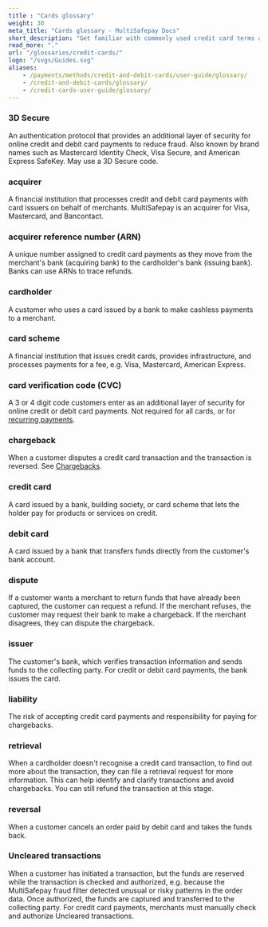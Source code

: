 ```yaml
---
title : "Cards glossary"
weight: 30
meta_title: "Cards glossary - MultiSafepay Docs"
short_description: "Get familiar with commonly used credit card terms and processes."
read_more: "."
url: "/glossaries/credit-cards/"
logo: "/svgs/Guides.svg"
aliases:
    - /payments/methods/credit-and-debit-cards/user-guide/glossary/
    - /credit-and-debit-cards/glossary/
    - /credit-cards-user-guide/glossary/
---
```

### 3D Secure
An authentication protocol that provides an additional layer of security for online credit and debit card payments to reduce fraud. Also known by brand names such as Mastercard Identity Check, Visa Secure, and American Express SafeKey. May use a 3D Secure code.

### acquirer
A financial institution that processes credit and debit card payments with card issuers on behalf of merchants. MultiSafepay is an acquirer for Visa, Mastercard, and Bancontact.

### acquirer reference number (ARN)
A unique number assigned to credit card payments as they move from the merchant's bank (acquiring bank) to the cardholder's bank (issuing bank). Banks can use ARNs to trace refunds.

### cardholder
A customer who uses a card issued by a bank to make cashless payments to a merchant.

### card scheme
A financial institution that issues credit cards, provides infrastructure, and processes payments for a fee, e.g. Visa, Mastercard, American Express.

### card verification code (CVC)
A 3 or 4 digit code customers enter as an additional layer of security for online credit or debit card payments. Not required for all cards, or for [recurring payments](/payments/recurring-payments/).

### chargeback
When a customer disputes a credit card transaction and the transaction is reversed. See [Chargebacks](/chargebacks/).

### credit card
A card issued by a bank, building society, or card scheme that lets the holder pay for products or services on credit.

### debit card
A card issued by a bank that transfers funds directly from the customer's bank account.

### dispute
If a customer wants a merchant to return funds that have already been captured, the customer can request a refund. If the merchant refuses, the customer may request their bank to make a chargeback. If the merchant disagrees, they can dispute the chargeback.

### issuer
The customer's bank, which verifies transaction information and sends funds to the collecting party. For credit or debit card payments, the bank issues the card.

### liability
The risk of accepting credit card payments and responsibility for paying for chargebacks.

### retrieval
When a cardholder doesn't recognise a credit card transaction, to find out more about the transaction, they can file a retrieval request for more information. This can help identify and clarify transactions and avoid chargebacks. You can still refund the transaction at this stage.

### reversal
When a customer cancels an order paid by debit card and takes the funds back. 

### Uncleared transactions
When a customer has initiated a transaction, but the funds are reserved while the transaction is checked and authorized, e.g. because the MultiSafepay fraud filter detected unusual or risky patterns in the order data. Once authorized, the funds are captured and transferred to the collecting party. For credit card payments, merchants must manually check and authorize Uncleared transactions.

